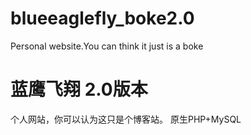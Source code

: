# blueeaglefly_boke2.0
Personal website.You can think it just is a boke


# 蓝鹰飞翔 2.0版本
个人网站，你可以认为这只是个博客站。
原生PHP+MySQL
